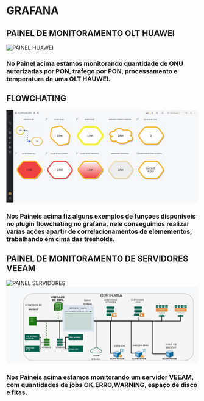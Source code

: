 # GRAFANA

## PAINEL DE MONITORAMENTO OLT HUAWEI

![PAINEL HUAWEI](https://github.com/matheusandrades/GRAFANA/blob/main/photo4960900369383270601.jpg)

### No Painel acima estamos monitorando quantidade de ONU autorizadas por PON, trafego por PON, processamento e temperatura de uma OLT HAUWEI.

## FLOWCHATING

![PAINEL SERVIDORES](https://github.com/matheusandrades/GRAFANA/blob/main/photo4978972694116673858.jpg)

### Nos Paineis acima  fiz alguns exemplos de funçoes disponiveis no plugin flowchating no grafana, nele conseguimos realizar varias ações apartir de correlacionamentos de elemementos, trabalhando em cima das tresholds.



## PAINEL DE MONITORAMENTO DE SERVIDORES VEEAM

![PAINEL SERVIDORES](https://github.com/matheusandrades/GRAFANA/blob/main/1612216073263.jpg)
![PAINEL SERVIDORES](https://github.com/matheusandrades/GRAFANA/blob/main/photo4978972694116673855.jpg)

### Nos Paineis acima estamos monitorando um servidor VEEAM, com quantidades de jobs OK,ERRO,WARNING, espaço de disco e fitas.




